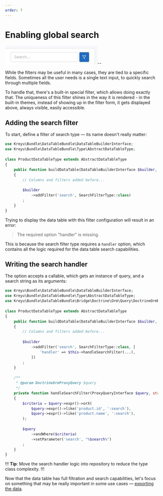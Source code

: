 ```yaml
---
order: f
---
```


# Enabling global search

![Search filter input with the Tabler theme](./../static/global_search.png)--

While the filters may be useful in many cases, they are tied to a specific fields.
Sometimes all the user needs is a single text input, to quickly search through multiple fields.

To handle that, there's a built-in special filter, which allows doing exactly that.
The uniqueness of this filter shines in the way it is rendered - in the built-in themes, instead of showing up in the filter form, it gets displayed above, always visible, easily accessible.

## Adding the search filter

To start, define a filter of search type — its name doesn't really matter:

```php # src/DataTable/Type/ProductDataTableType.php
use Kreyu\Bundle\DataTableBundle\DataTableBuilderInterface;
use Kreyu\Bundle\DataTableBundle\Type\AbstractDataTableType;

class ProductDataTableType extends AbstractDataTableType
{
    public function buildDataTable(DataTableBuilderInterface $builder, array $options): void
    {
        // Columns and filters added before...
        
        $builder
            ->addFilter('search', SearchFilterType::class)
        ;
    }
}
```

Trying to display the data table with this filter configuration will result in an error:

> The required option "handler" is missing.

This is because the search filter type requires a `handler` option, which contains all the logic required for the data table search capabilities.

## Writing the search handler

The option accepts a callable, which gets an instance of query, and a search string as its arguments:

```php #12 src/DataTable/Type/ProductDataTableType.php
use Kreyu\Bundle\DataTableBundle\DataTableBuilderInterface;
use Kreyu\Bundle\DataTableBundle\Type\AbstractDataTableType;
use Kreyu\Bundle\DataTableBundle\Bridge\Doctrine\Orm\Query\DoctrineOrmProxyQuery;

class ProductDataTableType extends AbstractDataTableType
{
    public function buildDataTable(DataTableBuilderInterface $builder, array $options): void
    {
        // Columns and filters added before...
        
        $builder
            ->addFilter('search', SearchFilterType::class, [
                'handler' => $this->handleSearchFilter(...),
            ])
        ;
    }
    
    /**
     * @param DoctrineOrmProxyQuery $query
     */
    private function handleSearchFilter(ProxyQueryInterface $query, string $search): void
    {
        $criteria = $query->expr()->orX(
            $query->expr()->like('product.id', ':search'),
            $query->expr()->like('product.name', ':search'),
        );
        
        $query
            ->andWhere($criteria)
            ->setParameter('search', "%$search%")
        ;
    }
}
```

!!!
**Tip**: Move the search handler logic into repository to reduce the type class complexity.
!!!

Now that the data table has full filtration and search capabilities, let's focus on something that may be really important in some use cases — [exporting the data](exporting-the-data.md).
